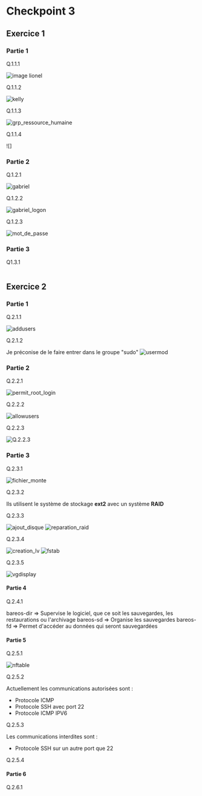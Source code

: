 # Checkpoint 3


## Exercice 1

### Partie 1

Q.1.1.1

![image lionel]()

Q.1.1.2

![kelly]()

Q.1.1.3

![grp_ressource_humaine]()

Q.1.1.4

![]


### Partie 2

Q.1.2.1

![gabriel]()

Q.1.2.2

![gabriel_logon]()

Q.1.2.3

![mot_de_passe]()

### Partie 3

Q1.3.1

![]()


## Exercice 2

### Partie 1

Q.2.1.1

![addusers]()

Q.2.1.2

Je préconise de le faire entrer dans le groupe "sudo"
![usermod]()

### Partie 2

Q.2.2.1

![permit_root_login]()

Q.2.2.2

![allowusers]()

Q.2.2.3

![Q.2.2.3]()

### Partie 3

Q.2.3.1

![fichier_monte]()

Q.2.3.2

Ils utilisent le système de stockage **ext2** avec un système **RAID**

Q.2.3.3

![ajout_disque]()
![reparation_raid]()

Q.2.3.4

![creation_lv]()
![fstab]()

Q.2.3.5

![vgdisplay]()

#### Partie 4

Q.2.4.1

bareos-dir => Supervise le logiciel, que ce soit les sauvegardes, les restaurations ou l'archivage
bareos-sd => Organise les sauvegardes
bareos-fd => Permet d'accéder au données qui seront sauvegardées

#### Partie 5

Q.2.5.1

![nftable]()

Q.2.5.2

Actuellement les communications autorisées sont :
- Protocole ICMP
- Protocole SSH avec port 22
- Protocole ICMP IPV6

Q.2.5.3

Les communications interdites sont :
- Protocole SSH sur un autre port que 22


Q.2.5.4


#### Partie 6

Q.2.6.1












